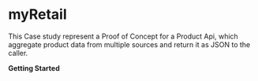 # myRetail

This Case study represent a Proof of Concept for a Product Api, which aggregate product data from multiple sources and return it as JSON to the caller. 

**Getting Started**
